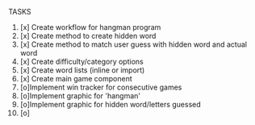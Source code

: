 TASKS

1. [x] Create workflow for hangman program
2. [x] Create method to create hidden word
3. [x] Create method to match user guess with hidden word and actual word
4. [x] Create difficulty/category options
5. [x] Create word lists (inline or import)
6. [x] Create main game component
7. [o]Implement win tracker for consecutive games
8. [o]Implement graphic for 'hangman'
9. [o]Implement graphic for hidden word/letters guessed
10. [o]
